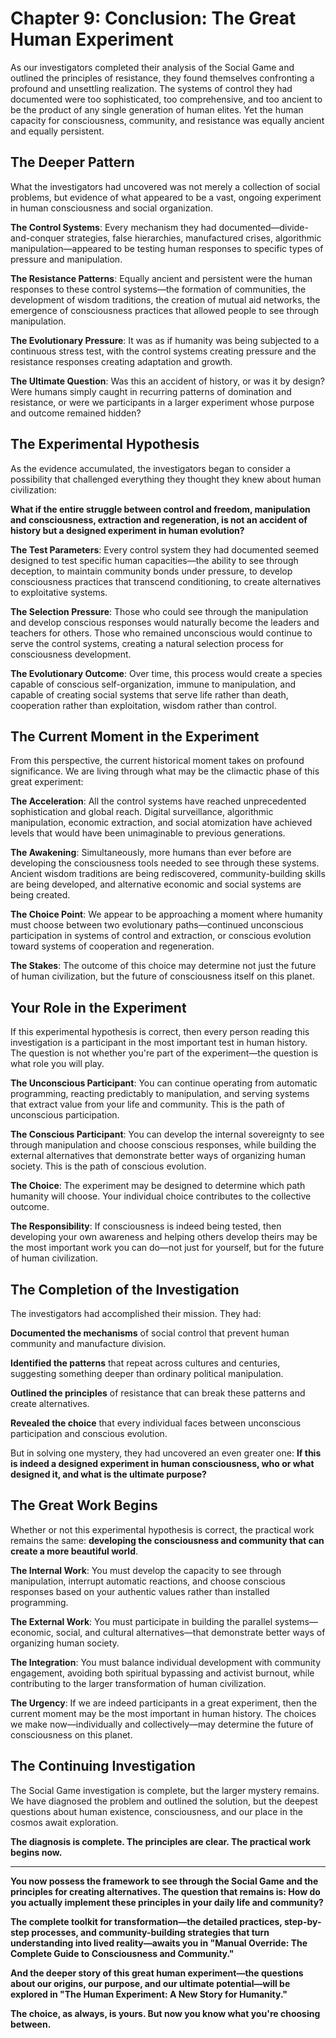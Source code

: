 # Chapter 9: Conclusion: The Great Human Experiment

As our investigators completed their analysis of the Social Game and outlined the principles of resistance, they found themselves confronting a profound and unsettling realization. The systems of control they had documented were too sophisticated, too comprehensive, and too ancient to be the product of any single generation of human elites. Yet the human capacity for consciousness, community, and resistance was equally ancient and equally persistent.

## The Deeper Pattern

What the investigators had uncovered was not merely a collection of social problems, but evidence of what appeared to be a vast, ongoing experiment in human consciousness and social organization.

**The Control Systems**: Every mechanism they had documented—divide-and-conquer strategies, false hierarchies, manufactured crises, algorithmic manipulation—appeared to be testing human responses to specific types of pressure and manipulation.

**The Resistance Patterns**: Equally ancient and persistent were the human responses to these control systems—the formation of communities, the development of wisdom traditions, the creation of mutual aid networks, the emergence of consciousness practices that allowed people to see through manipulation.

**The Evolutionary Pressure**: It was as if humanity was being subjected to a continuous stress test, with the control systems creating pressure and the resistance responses creating adaptation and growth.

**The Ultimate Question**: Was this an accident of history, or was it by design? Were humans simply caught in recurring patterns of domination and resistance, or were we participants in a larger experiment whose purpose and outcome remained hidden?

## The Experimental Hypothesis

As the evidence accumulated, the investigators began to consider a possibility that challenged everything they thought they knew about human civilization:

**What if the entire struggle between control and freedom, manipulation and consciousness, extraction and regeneration, is not an accident of history but a designed experiment in human evolution?**

**The Test Parameters**: Every control system they had documented seemed designed to test specific human capacities—the ability to see through deception, to maintain community bonds under pressure, to develop consciousness practices that transcend conditioning, to create alternatives to exploitative systems.

**The Selection Pressure**: Those who could see through the manipulation and develop conscious responses would naturally become the leaders and teachers for others. Those who remained unconscious would continue to serve the control systems, creating a natural selection process for consciousness development.

**The Evolutionary Outcome**: Over time, this process would create a species capable of conscious self-organization, immune to manipulation, and capable of creating social systems that serve life rather than death, cooperation rather than exploitation, wisdom rather than control.

## The Current Moment in the Experiment

From this perspective, the current historical moment takes on profound significance. We are living through what may be the climactic phase of this great experiment:

**The Acceleration**: All the control systems have reached unprecedented sophistication and global reach. Digital surveillance, algorithmic manipulation, economic extraction, and social atomization have achieved levels that would have been unimaginable to previous generations.

**The Awakening**: Simultaneously, more humans than ever before are developing the consciousness tools needed to see through these systems. Ancient wisdom traditions are being rediscovered, community-building skills are being developed, and alternative economic and social systems are being created.

**The Choice Point**: We appear to be approaching a moment where humanity must choose between two evolutionary paths—continued unconscious participation in systems of control and extraction, or conscious evolution toward systems of cooperation and regeneration.

**The Stakes**: The outcome of this choice may determine not just the future of human civilization, but the future of consciousness itself on this planet.

## Your Role in the Experiment

If this experimental hypothesis is correct, then every person reading this investigation is a participant in the most important test in human history. The question is not whether you're part of the experiment—the question is what role you will play.

**The Unconscious Participant**: You can continue operating from automatic programming, reacting predictably to manipulation, and serving systems that extract value from your life and community. This is the path of unconscious participation.

**The Conscious Participant**: You can develop the internal sovereignty to see through manipulation and choose conscious responses, while building the external alternatives that demonstrate better ways of organizing human society. This is the path of conscious evolution.

**The Choice**: The experiment may be designed to determine which path humanity will choose. Your individual choice contributes to the collective outcome.

**The Responsibility**: If consciousness is indeed being tested, then developing your own awareness and helping others develop theirs may be the most important work you can do—not just for yourself, but for the future of human civilization.

## The Completion of the Investigation

The investigators had accomplished their mission. They had:

**Documented the mechanisms** of social control that prevent human community and manufacture division.

**Identified the patterns** that repeat across cultures and centuries, suggesting something deeper than ordinary political manipulation.

**Outlined the principles** of resistance that can break these patterns and create alternatives.

**Revealed the choice** that every individual faces between unconscious participation and conscious evolution.

But in solving one mystery, they had uncovered an even greater one: **If this is indeed a designed experiment in human consciousness, who or what designed it, and what is the ultimate purpose?**

## The Great Work Begins

Whether or not this experimental hypothesis is correct, the practical work remains the same: **developing the consciousness and community that can create a more beautiful world**.

**The Internal Work**: You must develop the capacity to see through manipulation, interrupt automatic reactions, and choose conscious responses based on your authentic values rather than installed programming.

**The External Work**: You must participate in building the parallel systems—economic, social, and cultural alternatives—that demonstrate better ways of organizing human society.

**The Integration**: You must balance individual development with community engagement, avoiding both spiritual bypassing and activist burnout, while contributing to the larger transformation of human civilization.

**The Urgency**: If we are indeed participants in a great experiment, then the current moment may be the most important in human history. The choices we make now—individually and collectively—may determine the future of consciousness on this planet.

## The Continuing Investigation

The Social Game investigation is complete, but the larger mystery remains. We have diagnosed the problem and outlined the solution, but the deepest questions about human existence, consciousness, and our place in the cosmos await exploration.

**The diagnosis is complete. The principles are clear. The practical work begins now.**

---

**You now possess the framework to see through the Social Game and the principles for creating alternatives. The question that remains is: How do you actually implement these principles in your daily life and community?**

**The complete toolkit for transformation—the detailed practices, step-by-step processes, and community-building strategies that turn understanding into lived reality—awaits you in "Manual Override: The Complete Guide to Consciousness and Community."**

**And the deeper story of this great human experiment—the questions about our origins, our purpose, and our ultimate potential—will be explored in "The Human Experiment: A New Story for Humanity."**

**The choice, as always, is yours. But now you know what you're choosing between.**
